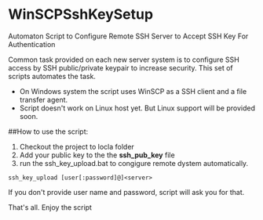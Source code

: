 # WinSCPSshKeySetup
Automaton Script to Configure Remote SSH Server to Accept SSH Key For Authentication

Common task provided on each new server system is to configure SSH access by SSH public/private keypair to increase security. This set of scripts automates the task. 
* On Windows system the script uses WinSCP as a SSH client and a file transfer agent. 
* Script doesn't work on Linux host yet. But Linux support will be provided soon.

##How to use the script:

1. Checkout the project to locla folder
2. Add your public key to the the **ssh_pub_key** file
3. run the ssh_key_upload.bat to congigure remote dystem automatically.

`ssh_key_upload [user[:password]@]<server>`

If you don't provide user name and password, script will ask you for that.

That's all. Enjoy the script
